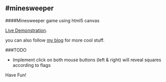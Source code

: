 #minesweeper
------------
####Minesweeper game using html5 canvas

[Live Demonstration](http://komemi.com/minesweeper/).

you can also follow [my blog](http://komemi.com/) for more cool stuff.

###TODO
  * Implement click on both mouse buttons (left & right) will reveal squares according to flags

Have Fun!

  

